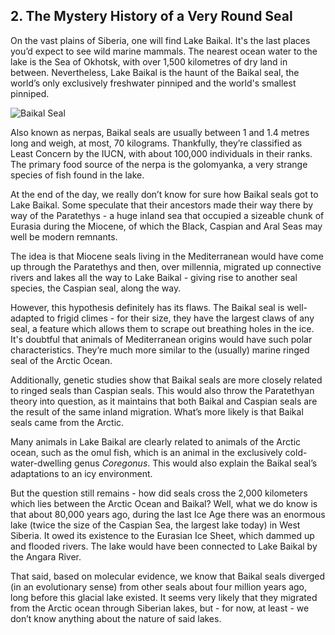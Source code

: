 
## 2. The Mystery History of a Very Round Seal

On the vast plains of Siberia, one will find Lake Baikal. It's the last places you’d expect to see wild marine mammals. The nearest ocean water to the lake is the Sea of Okhotsk, with over 1,500 kilometres of dry land in between. Nevertheless, Lake Baikal is the haunt of the Baikal seal, the world’s only exclusively freshwater pinniped and the world's smallest pinniped.

![Baikal Seal](https://imgur.com/yPwtf9N.jpg)

Also known as nerpas, Baikal seals are usually between 1 and 1.4 metres long and weigh, at most, 70 kilograms. Thankfully, they’re classified as Least Concern by the IUCN, with about 100,000 individuals in their ranks. The primary food source of the nerpa is the golomyanka, a very strange species of fish found in the lake.

At the end of the day, we really don’t know for sure how Baikal seals got to Lake Baikal. Some speculate that their ancestors made their way there by way of the Paratethys - a huge inland sea that occupied a sizeable chunk of Eurasia during the Miocene, of which the Black, Caspian and Aral Seas may well be modern remnants.

The idea is that Miocene seals living in the Mediterranean would have come up through the Paratethys and then, over millennia, migrated up connective rivers and lakes all the way to Lake Baikal - giving rise to another seal species, the Caspian seal, along the way.

However, this hypothesis definitely has its flaws. The Baikal seal is well-adapted to frigid climes - for their size, they have the largest claws of any seal, a feature which allows them to scrape out breathing holes in the ice. It's doubtful that animals of Mediterranean origins would have such polar characteristics. They’re much more similar to the (usually) marine ringed seal of the Arctic Ocean.

Additionally, genetic studies show that Baikal seals are more closely related to ringed seals than Caspian seals. This would also throw the Paratethyan theory into question, as it maintains that both Baikal and Caspian seals are the result of the same inland migration. What’s more likely is that Baikal seals came from the Arctic.

Many animals in Lake Baikal are clearly related to animals of the Arctic ocean, such as the omul fish, which is an animal in the exclusively cold-water-dwelling genus *Coregonus*. This would also explain the Baikal seal’s adaptations to an icy environment.

But the question still remains - how did seals cross the 2,000 kilometers which lies between the Arctic Ocean and Baikal? Well, what we do know is that about 80,000 years ago, during the last Ice Age there was an enormous lake (twice the size of the Caspian Sea, the largest lake today) in West Siberia. It owed its existence to the Eurasian Ice Sheet, which dammed up and flooded rivers. The lake would have been connected to Lake Baikal by the Angara River.

That said, based on molecular evidence, we know that Baikal seals diverged (in an evolutionary sense) from other seals about four million years ago, long before this glacial lake existed. It seems very likely that they migrated from the Arctic ocean through Siberian lakes, but - for now, at least - we don’t know anything about the nature of said lakes.

